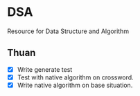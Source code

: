# DSA
Resource for Data Structure and Algorithm

## Thuan

- [x] Write generate test
- [x] Test with native algorithm on crossword.
- [x] Write native algorithm on base situation.
